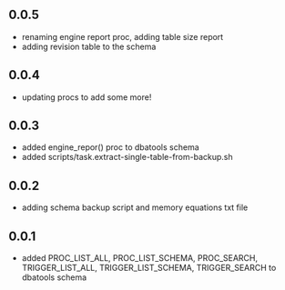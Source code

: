 ## 0.0.5
- renaming engine report proc, adding table size report
- adding revision table to the schema

## 0.0.4
- updating procs to add some more!

## 0.0.3
- added engine_repor() proc to dbatools schema
- added scripts/task.extract-single-table-from-backup.sh

## 0.0.2
- adding schema backup script and memory equations txt file

## 0.0.1
- added PROC_LIST_ALL, PROC_LIST_SCHEMA, PROC_SEARCH, TRIGGER_LIST_ALL, TRIGGER_LIST_SCHEMA, TRIGGER_SEARCH to dbatools schema

